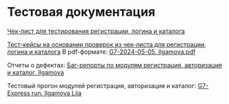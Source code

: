 # Тестовая документация
[Чек-лист для тестирования регистрации, логина и каталога](https://docs.google.com/spreadsheets/d/1yZ3k-QgnzPiVUcpv3MHXWtiAAZM9a4rLnwf3rIyLtFw/edit#gid=0)

[Тест-кейсы на основании проверок из чек-листа для регистрации, логина и каталога](https://app.qase.io/project/G7?previewMode=side&suite=59&tab=properties)
В pdf-формате: [G7-2024-05-05. Ilgamova.pdf](https://github.com/Ilgamova/docs/files/15212052/G7-2024-05-05.Ilgamova.pdf)

Отчеты о дефектах: [Баг-репорты по модулям регистрация, авторизация и каталог. Ilgamova](https://github.com/Ilgamova/docs/files/15219227/-.Ilgamova.xlsx)

Тестовый прогон модулей регистрация, авторизация и каталог: [G7-Express run. llgamova Liia](https://github.com/Ilgamova/docs/files/15219223/G7-Express.run.lgamova.Liia.pdf)
